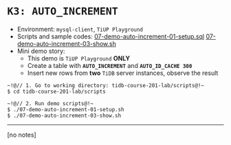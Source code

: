 # `K3: AUTO_INCREMENT`
+ Environment: `mysql-client`, `TiUP Playground`
+ Scripts and sample codes:
[07-demo-auto-increment-01-setup.sql](https://github.com/pingcap/tidb-course-201-lab/blob/master/scripts/07-demo-auto-increment-01-setup.sql)
[07-demo-auto-increment-03-show.sh](https://github.com/pingcap/tidb-course-201-lab/blob/master/scripts/07-demo-auto-increment-03-show.sh)
+ Mini demo story:
  + This demo is `TiUP Playground` **ONLY**
  + Create a table with **`AUTO_INCREMENT`** and **`AUTO_ID_CACHE 300`**
  + Insert new rows from **two** `TiDB` server instances, observe the result
```
~!@// 1. Go to working directory: tidb-course-201-lab/scripts@!~
$ cd tidb-course-201-lab/scripts

~!@// 2. Run demo scripts@!~
$ ./07-demo-auto-increment-01-setup.sh
$ ./07-demo-auto-increment-03-show.sh
```
------------------------------------------------------------------------------
[no notes]
